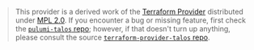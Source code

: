 > This provider is a derived work of the [Terraform Provider](https://github.com/siderolabs/terraform-provider-talos)
> distributed under [MPL 2.0](https://www.mozilla.org/en-US/MPL/2.0/). If you encounter a bug or missing feature,
> first check the [`pulumi-talos` repo](https://github.com/pulumiverse/pulumi-talos/issues); however, if that doesn't turn up anything,
> please consult the source [`terraform-provider-talos` repo](https://github.com/siderolabs/terraform-provider-talos/issues).
